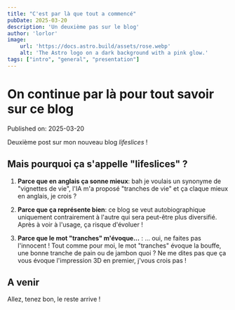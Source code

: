 ```yaml
---
title: "C'est par là que tout a commencé"
pubDate: 2025-03-20
description: 'Un deuxième pas sur le blog'
author: 'lorlor'
image:
    url: 'https://docs.astro.build/assets/rose.webp'
    alt: 'The Astro logo on a dark background with a pink glow.'
tags: ["intro", "general", "presentation"]
---
```

# On continue par là pour tout savoir sur ce blog

Published on: 2025-03-20

Deuxième post sur mon nouveau blog _lifeslices_ ! 

## Mais pourquoi ça s'appelle "lifeslices" ?

1. **Parce que en anglais ça sonne mieux**: bah je voulais un synonyme de "vignettes de vie", l'IA m'a proposé "tranches de vie" et ça claque mieux en anglais, je crois ?

2. **Parce que ça représente bien**: ce blog se veut autobiographique uniquement contrairement à l'autre qui sera peut-être plus diversifié. Après à voir à l'usage, ça risque d'évoluer !

3. **Parce que le mot "tranches" m'évoque...** : ... oui, ne faites pas l'innocent ! Tout comme pour moi, le mot "tranches" évoque la bouffe, une bonne tranche de pain ou de jambon quoi ?  Ne me dites pas que ça vous évoque l'impression 3D en premier, j'vous crois pas !

## A venir

Allez, tenez bon, le reste arrive !